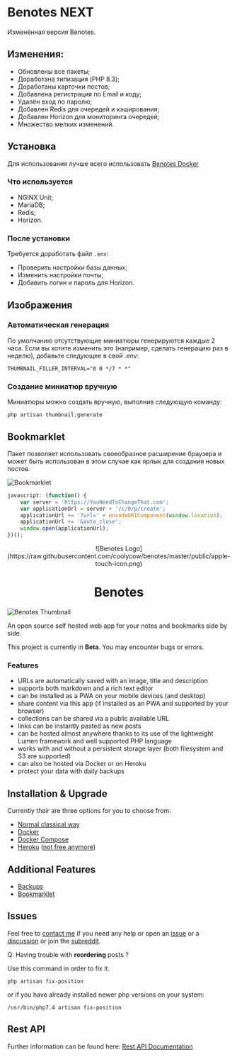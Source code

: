 # Benotes NEXT
Изменённая версия Benotes.

## Изменения:
- Обновлены все пакеты;
- Доработана типизация (PHP 8.3);
- Доработаны карточки постов;
- Добавлена регистрация по Email и коду;
- Удалён вход по паролю;
- Добавлен Redis для очередей и кэширования;
- Добавлен Horizon для мониторинга очередей;
- Множество мелких изменений.

## Установка
Для использования лучше всего использовать [Benotes Docker](https://github.com/coolycow/benotes-docker)

### Что используется
- NGINX Unit;
- MariaDB;
- Redis;
- Horizon.

### После установки
Требуется доработать файл `.env`:
- Проверить настройки базы данных;
- Изменить настройки почты;
- Добавить логин и пароль для Horizon.

## Изображения
### Автоматическая генерация
По умолчанию отсутствующие миниатюры генерируются каждые 2 часа.
Если вы хотите изменить это (например, сделать генерацию раз в неделю), добавьте следующее в свой .env:
```dotenv
THUMBNAIL_FILLER_INTERVAL="0 0 */7 * *"
```

### Создание миниатюр вручную
Миниатюры можно создать вручную, выполнив следующую команду:
```shell
php artisan thumbnail:generate
```

## Bookmarklet
Пакет позволяет использовать своеобразное расширение браузера и может быть использован в этом случае как ярлык для создания новых постов.

![Bookmarklet](https://raw.githubusercontent.com/coolycow/benotes/master/public/bookmarklet.gif)

```javascript
javascript: (function() {
	var server = 'https://YouNeedToChangeThat.com';
	var applicationUrl = server + '/c/0/p/create';
	applicationUrl += '?url=' + encodeURIComponent(window.location);
	applicationUrl += '&auto_close';
	window.open(applicationUrl);
})();
```
<p align="center">
![Benotes Logo](https://raw.githubusercontent.com/coolycow/benotes/master/public/apple-touch-icon.png)
</p>

<h1 align="center">Benotes</h1>

![Benotes Thumbnail](https://user-images.githubusercontent.com/33751346/177018302-61f0e613-c7ff-40ff-b260-771f78489233.jpg)

An open source self hosted web app for your notes and bookmarks side by side.

This project is currently in **Beta**. You may encounter bugs or errors.

### Features

-   URLs are automatically saved with an image, title and description
-   supports both markdown and a rich text editor
-   can be installed as a PWA on your mobile devices (and desktop)
-   share content via this app (if installed as an PWA and supported by your browser)
-   collections can be shared via a public available URL
-   links can be instantly pasted as new posts
-   can be hosted almost anywhere thanks to its use of the lightweight Lumen framework and well supported PHP language
-   works with and without a persistent storage layer (both filesystem and S3 are supported)
-   can also be hosted via Docker or on Heroku
-   protect your data with daily backups

## Installation & Upgrade

Currently their are three options for you to choose from:

-   [Normal classical way](https://benotes.org/docs/installation/classic)
-   [Docker](https://benotes.org/docs/installation/docker)
-   [Docker Compose](https://benotes.org/docs/installation/docker-compose)
-   [Heroku](https://benotes.org/docs/installation/heroku) ([not free anymore](https://blog.heroku.com/next-chapter))

## Additional Features

-   [Backups](https://benotes.org/docs/extras/backup)
-   [Bookmarklet](https://benotes.org/docs/extras/bookmarklet)

## Issues

Feel free to [contact me](https://twitter.com/_fr0tt) if you need any help or open an [issue](https://github.com/fr0tt/benotes/issues) or a [discussion](https://github.com/fr0tt/benotes/discussions) or join the [subreddit](https://reddit.com/r/benotes).

Q: Having trouble with **reordering** posts ?

Use this command in order to fix it.

```
php artisan fix-position
```

or if you have already installed newer php versions on your system:

```
/usr/bin/php7.4 artisan fix-position
```

## Rest API

Further information can be found here: [Rest API Documentation](api.md)
